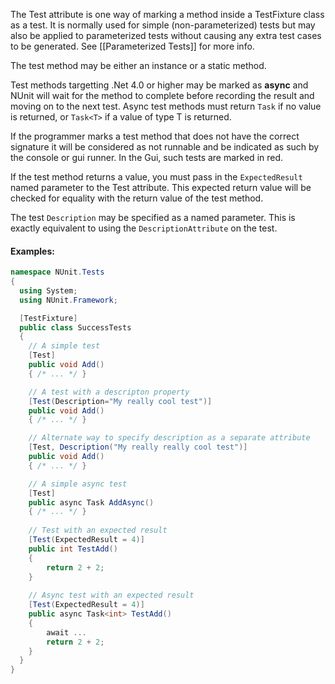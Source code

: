 The Test attribute is one way of marking a method inside a TestFixture class
as a test. It is normally used for simple (non-parameterized) tests but may
also be applied to parameterized tests without causing any extra test cases
to be generated. See [[Parameterized Tests]] for more info.

The test method may be either an instance or a static method.
   
Test methods targetting .Net 4.0 or higher may be 
marked as <b>async</b> and NUnit will wait for the method to complete 
before recording the result and moving on to the next test. Async
test methods must return `Task` if no value is returned,
or `Task<T>` if a value of type T is returned.
	
If the programmer marks a test method that does not have the correct signature 
it will be considered as not runnable and be indicated as such by the console
or gui runner. In the Gui, such tests are marked in red.
  
If the test method returns a value, you must pass in the `ExpectedResult`
named parameter to the Test attribute. This expected return value will be
checked for equality with the return value of the test method.

The test `Description` may be specified as a named parameter. This is exactly equivalent
to using the `DescriptionAttribute` on the test.
   
#### Examples:

```C#
namespace NUnit.Tests
{
  using System;
  using NUnit.Framework;

  [TestFixture]
  public class SuccessTests
  {
    // A simple test
    [Test]
    public void Add()
    { /* ... */ }

    // A test with a descripton property
    [Test(Description="My really cool test")]
    public void Add()
    { /* ... */ }

    // Alternate way to specify description as a separate attribute
    [Test, Description("My really really cool test")]
    public void Add()
    { /* ... */ }

    // A simple async test
    [Test]
    public async Task AddAsync()
    { /* ... */ }
   
    // Test with an expected result
    [Test(ExpectedResult = 4)]
    public int TestAdd()
    {
        return 2 + 2;
    }
   
    // Async test with an expected result
    [Test(ExpectedResult = 4)]
    public async Task<int> TestAdd()
    {
        await ...
        return 2 + 2;
    }
  }
}
```
